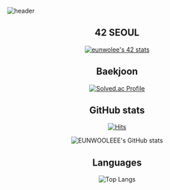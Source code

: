 ![header](https://capsule-render.vercel.app/api?type=venom&color=auto&height=300&section=header&text=Hi%20I'm%20eunwoo&fontSize=50)

<div align="center">

## 42 SEOUL
[![eunwolee's 42 stats](https://badge.mediaplus.ma/darkblue/eunwolee?1337Badge=off&UM6P=off)](https://github.com/oakoudad/badge42)

## Baekjoon
[![Solved.ac Profile](http://mazassumnida.wtf/api/generate_badge?boj=lkjin0110)](https://solved.ac/lkjin0110)

## GitHub stats
[![Hits](https://hits.seeyoufarm.com/api/count/incr/badge.svg?url=https%3A%2F%2Fgithub.com%2FEUNWOOLEEE&count_bg=%2379C83D&title_bg=%23555555&icon=&icon_color=%23E7E7E7&title=hits&edge_flat=false)](https://hits.seeyoufarm.com)

![EUNWOOLEEE's GitHub stats](https://github-readme-stats.vercel.app/api?username=EUNWOOLEEE&show_icons=true&theme=onedark)

## Languages
![Top Langs](https://github-readme-stats.vercel.app/api/top-langs/?username=EUNWOOLEEE&layout=compact&theme=onedark)

</div>
